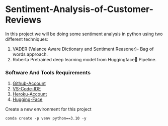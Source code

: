 # Sentiment-Analysis-of-Customer-Reviews

In this project we will be doing some sentiment analysis in python using two different techniques:

1. VADER (Valance Aware Dictionary and Sentiment Reasoner)- Bag of words approach.
2. Roberta Pretrained deep learning model from Huggingface🤗 Pipeline.


### Software And Tools Requirements

1. [Github-Account](https://github.com/)
2. [VS-Code-IDE](https://code.visualstudio.com/)
3. [Heroku-Account](https://heroku.com/)
4. [Hugging-Face](https://huggingface.co/)

Create a new environment for this project

```
conda create -p venv python==3.10 -y
```